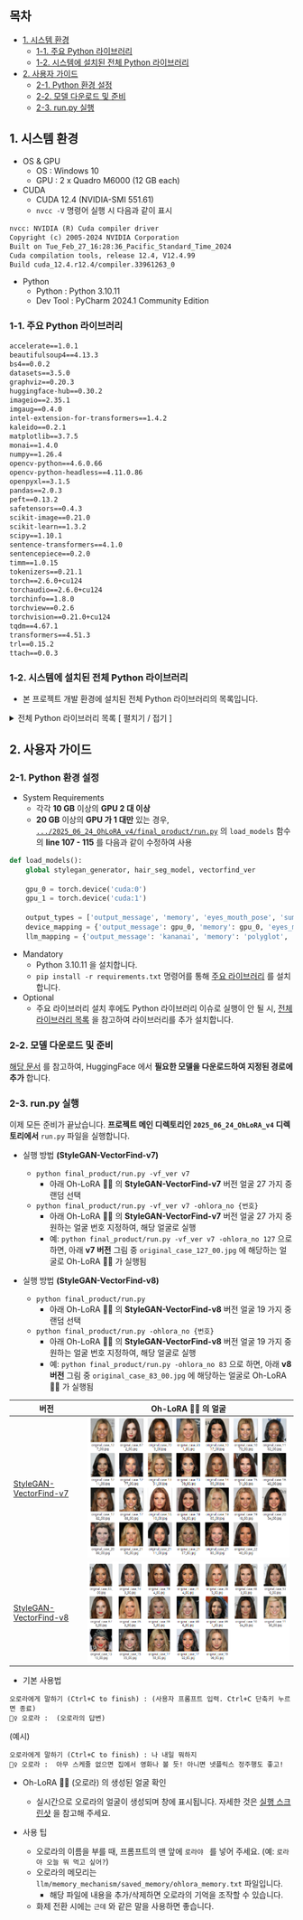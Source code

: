 ## 목차

* [1. 시스템 환경](#1-시스템-환경)
  * [1-1. 주요 Python 라이브러리](#1-1-주요-python-라이브러리)
  * [1-2. 시스템에 설치된 전체 Python 라이브러리](#1-2-시스템에-설치된-전체-python-라이브러리)
* [2. 사용자 가이드](#2-사용자-가이드)
  * [2-1. Python 환경 설정](#2-1-python-환경-설정) 
  * [2-2. 모델 다운로드 및 준비](#2-2-모델-다운로드-및-준비)
  * [2-3. run.py 실행](#2-3-runpy-실행)

## 1. 시스템 환경

* OS & GPU
  * OS : Windows 10
  * GPU : 2 x Quadro M6000 (12 GB each)
* CUDA
  * CUDA 12.4 (NVIDIA-SMI 551.61)
  * ```nvcc -V``` 명령어 실행 시 다음과 같이 표시

```
nvcc: NVIDIA (R) Cuda compiler driver
Copyright (c) 2005-2024 NVIDIA Corporation
Built on Tue_Feb_27_16:28:36_Pacific_Standard_Time_2024
Cuda compilation tools, release 12.4, V12.4.99
Build cuda_12.4.r12.4/compiler.33961263_0
```

* Python
  * Python : Python 3.10.11
  * Dev Tool : PyCharm 2024.1 Community Edition

### 1-1. 주요 Python 라이브러리

```
accelerate==1.0.1
beautifulsoup4==4.13.3
bs4==0.0.2
datasets==3.5.0
graphviz==0.20.3
huggingface-hub==0.30.2
imageio==2.35.1
imgaug==0.4.0
intel-extension-for-transformers==1.4.2
kaleido==0.2.1
matplotlib==3.7.5
monai==1.4.0
numpy==1.26.4
opencv-python==4.6.0.66
opencv-python-headless==4.11.0.86
openpyxl==3.1.5
pandas==2.0.3
peft==0.13.2
safetensors==0.4.3
scikit-image==0.21.0
scikit-learn==1.3.2
scipy==1.10.1
sentence-transformers==4.1.0
sentencepiece==0.2.0
timm==1.0.15
tokenizers==0.21.1
torch==2.6.0+cu124
torchaudio==2.6.0+cu124
torchinfo==1.8.0
torchview==0.2.6
torchvision==0.21.0+cu124
tqdm==4.67.1
transformers==4.51.3
trl==0.15.2
ttach==0.0.3
```

### 1-2. 시스템에 설치된 전체 Python 라이브러리

* 본 프로젝트 개발 환경에 설치된 전체 Python 라이브러리의 목록입니다.

<details><summary>전체 Python 라이브러리 목록 [ 펼치기 / 접기 ]</summary>

```
absl-py==2.1.0
accelerate==1.0.1
aiohappyeyeballs==2.4.4
aiohttp==3.10.11
aiosignal==1.3.1
albumentations==1.3.1
antlr4-python3-runtime==4.9.3
astunparse==1.6.3
async-timeout==5.0.1
attrs==25.3.0
auto_gptq==0.7.1
beautifulsoup4==4.13.3
bitsandbytes==0.45.3
bs4==0.0.2
cachetools==5.3.3
certifi==2024.2.2
charset-normalizer==3.3.2
colorama==0.4.6
coloredlogs==15.0.1
contourpy==1.1.1
cut-cross-entropy==25.1.1
cycler==0.12.1
Cython==3.0.12
daal==2025.5.0
datasets==3.5.0
Deprecated==1.2.18
diffusers==0.32.2
dill==0.3.8
docstring_parser==0.16
et_xmlfile==2.0.0
eval_type_backport==0.2.2
filelock==3.13.4
flatbuffers==1.12
fonttools==4.51.0
frozenlist==1.5.0
fsspec==2024.3.1
gast==0.4.0
gekko==1.2.1
google-auth==2.28.1
google-auth-oauthlib==0.4.6
google-pasta==0.2.0
graphviz==0.20.3
grpcio==1.62.0
h5py==3.10.0
hf_transfer==0.1.9
huggingface-hub==0.30.2
humanfriendly==10.0
hydra-core==1.3.2
idna==3.6
imageio==2.35.1
imgaug==0.4.0
importlib-metadata==7.0.1
importlib_resources==6.4.0
intel-extension-for-transformers==1.4.2
Jinja2==3.1.3
joblib==1.4.2
kaleido==0.2.1
keras==2.8.0
Keras-Preprocessing==1.1.2
kiwisolver==1.4.5
lazy_loader==0.4
libclang==16.0.6
lightning==2.1.2
lightning-utilities==0.14.3
Markdown==3.5.2
markdown-it-py==3.0.0
MarkupSafe==2.1.5
matplotlib==3.7.5
mdurl==0.1.2
monai==1.4.0
mpmath==1.3.0
multidict==6.1.0
multiprocess==0.70.16
narwhals==1.33.0
networkx==3.1
neural_compressor==3.3
numpy==1.26.4
oauthlib==3.2.2
omegaconf==2.3.0
opencv-python==4.6.0.66
opencv-python-headless==4.11.0.86
openpyxl==3.1.5
opt-einsum==3.3.0
optimum==1.23.3
packaging==23.2
pandas==2.0.3
peft==0.13.2
pillow==10.2.0
plotly==6.0.1
prettytable==3.11.0
propcache==0.2.0
protobuf==3.19.6
psutil==7.0.0
py-cpuinfo==9.0.0
pyarrow==17.0.0
pyasn1==0.5.1
pyasn1-modules==0.3.0
pycocotools==2.0.8
pydot==2.0.0
Pygments==2.19.1
pyparsing==3.1.2
pyreadline3==3.5.4
python-dateutil==2.9.0.post0
python-version==0.0.2
pytorch-lightning==2.5.1.post0
pytz==2024.1
PyWavelets==1.4.1
PyYAML==6.0.1
qudida==0.0.4
regex==2023.12.25
requests==2.32.3
requests-oauthlib==1.3.1
rich==13.9.4
rouge==1.0.1
rsa==4.9
safetensors==0.4.3
schema==0.7.7
scikit-image==0.21.0
scikit-learn==1.3.2
scikit-learn-intelex==2025.5.0
scipy==1.10.1
sentence-transformers==4.1.0
sentencepiece==0.2.0
shapely==2.0.7
shtab==1.7.1
six==1.16.0
soupsieve==2.6
sympy==1.13.1
tbb==2022.1.0
tcmlib==1.3.0
tensorboard==2.8.0
tensorboard-data-server==0.6.1
tensorboard-plugin-wit==1.8.1
tensorflow-estimator==2.9.0
tensorflow-gpu==2.8.0
tensorflow-io-gcs-filesystem==0.31.0
termcolor==2.4.0
tf-estimator-nightly==2.8.0.dev2021122109
tfutil==0.8.1
threadpoolctl==3.5.0
tifffile==2023.7.10
timm==1.0.15
tokenizers==0.21.1
torch==2.6.0+cu124
torchaudio==2.6.0+cu124
torchinfo==1.8.0
torchmetrics==1.7.1
torchview==0.2.6
torchvision==0.21.0+cu124
tqdm==4.67.1
transformers==4.51.3
triton-windows==3.2.0.post17
trl==0.15.2
ttach==0.0.3
typeguard==4.4.0
typing_extensions==4.10.0
tyro==0.9.17
tzdata==2025.2
unsloth==2025.3.19
unsloth_zoo==2025.3.17
urllib3==2.2.1
wcwidth==0.2.13
Werkzeug==3.0.1
wrapt==1.16.0
xformers==0.0.29.post3
xxhash==3.5.0
yarl==1.15.2
zipp==3.17.0
```

</details>

## 2. 사용자 가이드

### 2-1. Python 환경 설정

* System Requirements
  * 각각 **10 GB** 이상의 **GPU 2 대 이상**
  * **20 GB** 이상의 **GPU 가 1 대만** 있는 경우, [```.../2025_06_24_OhLoRA_v4/final_product/run.py```](final_product/run.py) 의 ```load_models``` 함수의 **line 107 - 115** 를 다음과 같이 수정하여 사용

```python
def load_models():
    global stylegan_generator, hair_seg_model, vectorfind_ver

    gpu_0 = torch.device('cuda:0')
    gpu_1 = torch.device('cuda:1')

    output_types = ['output_message', 'memory', 'eyes_mouth_pose', 'summary']
    device_mapping = {'output_message': gpu_0, 'memory': gpu_0, 'eyes_mouth_pose': gpu_1, 'summary': gpu_1}
    llm_mapping = {'output_message': 'kananai', 'memory': 'polyglot', 'eyes_mouth_pose': 'polyglot', 'summary': 'kanana'}
```

* Mandatory
  * Python 3.10.11 을 설치합니다.
  * ```pip install -r requirements.txt``` 명령어를 통해 [주요 라이브러리](#1-1-주요-python-라이브러리) 를 설치합니다.
* Optional
  * 주요 라이브러리 설치 후에도 Python 라이브러리 이슈로 실행이 안 될 시, [전체 라이브러리 목록](#1-2-시스템에-설치된-전체-python-라이브러리) 을 참고하여 라이브러리를 추가 설치합니다.

### 2-2. 모델 다운로드 및 준비

[해당 문서](MODEL_AND_DATASET_INFO.md) 를 참고하여, HuggingFace 에서 **필요한 모델을 다운로드하여 지정된 경로에 추가** 합니다.

### 2-3. run.py 실행

이제 모든 준비가 끝났습니다. **프로젝트 메인 디렉토리인 ```2025_06_24_OhLoRA_v4``` 디렉토리에서** ```run.py``` 파일을 실행합니다.

* 실행 방법 **(StyleGAN-VectorFind-v7)**
  * ```python final_product/run.py -vf_ver v7 ```
    * 아래 Oh-LoRA 👱‍♀️ 의 **StyleGAN-VectorFind-v7** 버전 얼굴 27 가지 중 랜덤 선택
  * ```python final_product/run.py -vf_ver v7 -ohlora_no {번호}```
    * 아래 Oh-LoRA 👱‍♀️ 의 **StyleGAN-VectorFind-v7** 버전 얼굴 27 가지 중 원하는 얼굴 번호 지정하여, 해당 얼굴로 실행
    * 예: ```python final_product/run.py -vf_ver v7 -ohlora_no 127``` 으로 하면, 아래 **v7 버전** 그림 중 ```original_case_127_00.jpg``` 에 해당하는 얼굴로 Oh-LoRA 👱‍♀️ 가 실행됨

* 실행 방법 **(StyleGAN-VectorFind-v8)**
  * ```python final_product/run.py```
    * 아래 Oh-LoRA 👱‍♀️ 의 **StyleGAN-VectorFind-v8** 버전 얼굴 19 가지 중 랜덤 선택
  * ```python final_product/run.py -ohlora_no {번호}```
    * 아래 Oh-LoRA 👱‍♀️ 의 **StyleGAN-VectorFind-v8** 버전 얼굴 19 가지 중 원하는 얼굴 번호 지정하여, 해당 얼굴로 실행
    * 예: ```python final_product/run.py -ohlora_no 83``` 으로 하면, 아래 **v8 버전** 그림 중 ```original_case_83_00.jpg``` 에 해당하는 얼굴로 Oh-LoRA 👱‍♀️ 가 실행됨

| 버전                                                                                                                                                         | Oh-LoRA 👱‍♀️ 의 얼굴                |
|------------------------------------------------------------------------------------------------------------------------------------------------------------|-----------------------------------|
| [StyleGAN-VectorFind-v7](../2025_05_02_OhLoRA_v2/stylegan/README.md#3-3-stylegan-finetune-v1-기반-핵심-속성값-변환-intermediate-w-vector-탐색-stylegan-vectorfind-v7) | ![image](../images/250502_27.PNG) |
| [StyleGAN-VectorFind-v8](../2025_05_26_OhLoRA_v3/stylegan/README.md#3-3-stylegan-finetune-v8-기반-핵심-속성값-변환-intermediate-w-vector-탐색-stylegan-vectorfind-v8) | ![image](../images/250526_14.png) |

* 기본 사용법

```
오로라에게 말하기 (Ctrl+C to finish) : (사용자 프롬프트 입력. Ctrl+C 단축키 누르면 종료)
👱‍♀️ 오로라 :  (오로라의 답변)
```

(예시)

```
오로라에게 말하기 (Ctrl+C to finish) : 나 내일 뭐하지
👱‍♀️ 오로라 :  아무 스케줄 없으면 집에서 영화나 볼 듯! 아니면 넷플릭스 정주행도 좋고!
```
 
* Oh-LoRA 👱‍♀️ (오로라) 의 생성된 얼굴 확인
  * 실시간으로 오로라의 얼굴이 생성되며 창에 표시됩니다. 자세한 것은 [실행 스크린샷](README.md#1-2-실행-스크린샷) 을 참고해 주세요.

* 사용 팁
  * 오로라의 이름을 부를 때, 프롬프트의 맨 앞에 ```로라야 ``` 를 넣어 주세요. (예: ```로라야 오늘 뭐 먹고 싶어?```)
  * 오로라의 메모리는 ```llm/memory_mechanism/saved_memory/ohlora_memory.txt``` 파일입니다.
    * 해당 파일에 내용을 추가/삭제하면 오로라의 기억을 조작할 수 있습니다.
  * 화제 전환 시에는 ```근데``` 와 같은 말을 사용하면 좋습니다.

